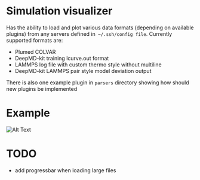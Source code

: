 # Simulation visualizer

Has the ability to load and plot various data formats (depending on available plugins)
from any servers defined in` ~/.ssh/config file`. Currently supported formats are:

- Plumed COLVAR
- DeepMD-kit training lcurve.out format
- LAMMPS log file with custom thermo style without multiline
- DeepMD-kit LAMMPS pair style model deviation output

There is also one example plugin in `parsers` directory showing how should new
plugins be implemented

# Example

![Alt Text](https://gitlab.dep.fmph.uniba.sk/rynik/simulation_visualizer/tree/master/data/example_colvar.gif)

# TODO

- add progressbar when loading large files